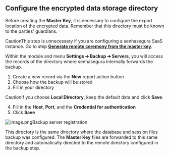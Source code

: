## Configure the encrypted data storage directory

Before creating the **Master Key**, it is necessary to configure the export location of the encrypted data. Remember that this directory must be known to the parties' guardians.

CautionThis step is unnecessary if you are configuring a senhasegura SaaS instance. Go to step **[Generate remote ceremony from the master key](/v3-33/docs/master-key-ceremony)**.

Within the module and menu **Settings ➔ Backup ➔ Servers**, you will access the records of the directory where senhasegura internally forwards the backup.

1. Create a new record via the **New** report action button
2. Choose how the backup will be stored
3. Fill in your directory

CautionIf you choose **Local Directory**, keep the default data and click **Save**.

4. Fill in the **Host**, **Port**, and the **Credential for authentication**
5. Click **Save**

  


![image.png](https://cdn.document360.io/5a1d58df-64ce-42a2-8b23-688477d32f33/Images/Documentation/image%28256%29.png)Backup server registration 

  


This directory is the same directory where the database and session files backup was configured. The **Master Key** files are forwarded to this same directory and automatically directed to the remote directory configured in the backup step.

